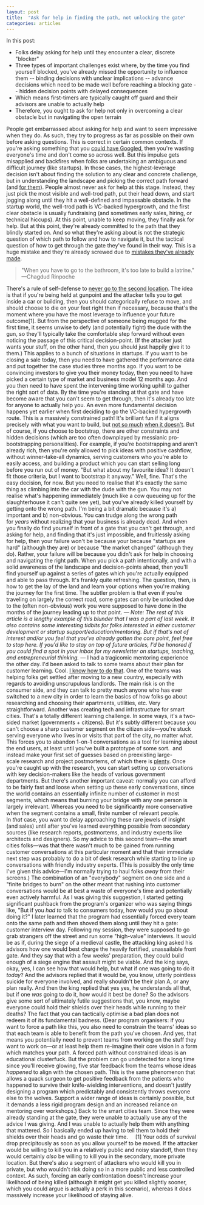 ```yaml
---
layout: post
title:  "Ask for help in finding the path, not unlocking the gate"
categories: articles
---
```


In this post: 

- Folks delay asking for help until they encounter a clear, discrete "blocker" 
- Three types of important challenges exist where, by the time you find yourself blocked, you've already missed the opportunity to influence them 
-- binding decisions with unclear implications 
-- advance decisions which need to be made well before reaching a blocking gate 
-- hidden decision points with delayed consequences
- Which means first-timers are typically caught off guard and their advisors are unable to actually help 
- Therefore, you ought to ask for help not only in overcoming a clear obstacle but in navigating the open terrain 

People get embarrassed about asking for help and want to seem impressive when they do. As such, they try to progress as far as possible on their own before asking questions. This is correct in certain common contexts. If you're asking something that you <a title="Please stop doing custdev about stuff you could have googled" href="http://thestartuptoolkit.com/blog/2017/01/please-stop-doing-custdev-about-stuff-you-could-have-googled/" target="_blank" rel="noopener">could have Googled</a>, then you're wasting everyone's time and don't come so across well. But this impulse gets misapplied and backfires when folks are undertaking an ambiguous and difficult journey (like startups). In those cases, the highest-leverage decision isn't about finding the solution to any clear and concrete challenge, but in understanding the landscape and picking the correct path forward (and <a title="Founder-model misfit" href="http://thestartuptoolkit.com/blog/2010/08/founder-model-misfit/" target="_blank">for them</a>). People almost never ask for help at this stage. Instead, they just pick the most visible and well-trod path, put their head down, and start jogging along until they hit a well-defined and impassable obstacle. In the startup world, the well-trod path is VC-backed hypergrowth, and the first clear obstacle is usually fundraising (and sometimes early sales, hiring, or technical hiccups). At this point, unable to keep moving, they finally ask for help. But at this point, they're already committed to the path that they blindly started on. And so what they're asking about is not the strategic question of which path to follow and how to navigate it, but the tactical question of how to get through the gate they've found in their way. This is a huge mistake and they're already screwed due to <a title="Mistakes you’ve already made" href="http://thestartuptoolkit.com/blog/2010/09/mistakes-youve-already-made/" target="_blank">mistakes they've already made</a>.
<blockquote>"When you have to go to the bathroom, it's too late to build a latrine." —Chagdud Rinpoche</blockquote>
There's a rule of self-defense to <a href="http://www.oprah.com/oprahs-lifeclass/never-go-to-the-second-location-video" target="_blank">never go to the second location</a>. The idea is that if you're being held at gunpoint and the attacker tells you to get inside a car or building, then you should categorically refuse to move, and should choose to die on your feet right then if necessary, because that's the moment where you have the most leverage to influence your future outcome[1]. But from the perspective of someone being mugged for the first time, it seems unwise to defy (and potentially fight) the dude with the gun, so they'll typically take the comfortable step forward without even noticing the passage of this critical decision-point. (If the attacker just wants your stuff, on the other hand, then you should just happily give it to them.) This applies to a bunch of situations in startups. If you want to be closing a sale today, then you need to have gathered the performance data and put together the case studies three months ago. If you want to be convincing investors to give you their money today, then you need to have picked a certain type of market and business model 12 months ago. And you then need to have spent the intervening time working uphill to gather the right sort of data. By the time you're standing at that gate and have become aware that you can't seem to get through, then it's already too late for anyone to actually help you. An even more fundamental decision happens yet earlier when first deciding to go the VC-backed hypergrowth route. This is a massively constrained path! It's brilliant fun if it aligns precisely with what you want to build, but <a href="https://medium.com/s/story/reflecting-on-my-failure-to-build-a-billion-dollar-company-b0c31d7db0e7" target="_blank">not so much</a> <a href="https://medium.com/@jimgreer/we-also-failed-to-build-a-billion-dollar-company-b7a2aab742cf" target="_blank">when it doesn't</a>. But of course, if you choose to bootstrap, there are other constraints and hidden decisions (which are too often downplayed by messianic pro-bootstrapping personalities). For example, if you're bootstrapping and aren't already rich, then you're only allowed to pick ideas with positive cashflow, without winner-take-all dynamics, serving customers who you're able to easily access, and building a product which you can start selling long before you run out of money. "But what about my favourite idea? It doesn't fit those criteria, but I want to bootstrap it anyway." Well, fine. That's the easy decision, for now. But you need to realise that it's exactly the same thing as climbing into the car with the dude with the gun. You may not realise what's happening immediately (much like a cow queueing up for the slaughterhouse it can't quite see yet), but you've already killed yourself by getting onto the wrong path. I'm being a bit dramatic because it's a) important and b) non-obvious. You can trudge along the wrong path for <em>years</em> without realizing that your business is already dead. And when you finally do find yourself in front of a gate that you can't get through, and asking for help, and finding that it's just impossible, and fruitlessly asking for help, then your failure won't be because your because "startups are hard" (although they are) or because "the market changed" (although they do). Rather, your failure will be because you didn't ask for help in choosing and navigating the right path. When you pick a path intentionally, and with a solid awareness of the landscape and decision-points ahead, then you'll find yourself up against a series of gates which you're actually equipped and able to pass through. It's frankly quite refreshing. The question, then, is how to get the lay of the land and learn your options when you're making the journey for the first time. The subtler problem is that even if you're traveling on largely the correct road, some gates can only be unlocked due to the (often non-obvious) work you were supposed to have done in the months of the journey leading up to that point. — <em>Note: The rest of this article is a lengthy example of this blunder that I was a part of last week. It also contains some interesting tidbits for folks interested in either customer development or startup support/education/mentoring. But if that's not of interest and/or you feel that you've already gotten the core point, feel free to stop here. If you'd like to stay on top of future articles, I'd be honored if you could find a spot in your inbox for my newsletter on startups, teaching, and entrepreneurial thinking.</em> — I had a tragicomic mentoring experience the other day. I'd been asked to talk to some teams about their plan for customer learning. Cool. <a href="https://geni.us/momtest" target="_blank">I know how to do that</a>. One of the teams was helping folks get settled after moving to a new country, especially with regards to avoiding unscrupulous landlords. The main risk is on the consumer side, and they can talk to pretty much anyone who has ever switched to a new city in order to learn the basics of how folks go about researching and choosing their apartments, utilities, etc. Very straightforward. Another was creating tech and infrastructure for smart cities. That's a totally different learning challenge. In some ways, it's a two-sided market (governments + citizens). But it's subtly different because you can't choose a sharp customer segment on the citizen side—you're stuck serving everyone who lives in or visits that part of the city, no matter what. This forces you to abandon 1-on-1 conversations as a tool for learning about the end users, at least until you've built a prototype of some sort.  and instead make your first set of guesses based on preexisting large-scale research and project postmortems, of which there is <a href="https://futurecities.catapult.org.uk/resources/?fwp_document_type=reports" target="_blank">plenty</a>. Once you're caught up with the research, you can start setting up conversations with key decision-makers like the heads of various government departments. But there's another important caveat: normally you can afford to be fairly fast and loose when setting up these early conversations, since the world contains an essentially infinite number of customer in most segments, which means that burning your bridge with any one person is largely irrelevant. Whereas you need to be significantly more conservative when the segment contains a small, finite number of relevant people. In <em>that </em>case, you want to delay approaching these rare jewels of insight (and sales) until after you've learned everything possible from secondary sources (like research reports, postmortems, and industry experts like architects and designers). So my advice to this second team—the smart cities folks—was that there wasn't much to be gained from running customer conversations at this particular moment and that their immediate next step was probably to do a bit of desk research while starting to line up conversations with friendly industry experts. (This is possibly the only time I've given this advice—I'm normally trying to haul folks <em>away </em>from their screens.) The combination of an "everybody" segment on one side and a "finite bridges to burn" on the other meant that rushing into customer conversations would be at best a waste of everyone's time and potentially even actively harmful. As I was giving this suggestion, I started getting significant pushback from the program's organizer who was saying things like, "But if you <em>had to </em>talk to consumers today, how would you go about doing it?" I later learned that the program had essentially forced every team onto the same path and then shoved them along until they hit a gate: customer interview day. Following my session, they were supposed to go grab strangers off the street and run some "high-value" interviews. It would be as if, during the siege of a medieval castle, the attacking king asked his advisors how one would best charge the heavily fortified, unassailable front gate. And they say that with a few weeks' preparation, they could build enough of a siege engine that assault might be viable. And the king says, okay, yes, I can see how that would help, but what if one was going to do it <em>today</em>? And the advisors replied that it would be, you know, utterly pointless suicide for everyone involved, and really shouldn't be their plan A, or any plan really. And then the king replied that yes yes, he understands all that, but if one <em>was</em> going to do it, how would it best be done? So the advisors give some sort of ultimately futile suggestions that, you know, maybe everyone could hold their shields over their heads while running to their deaths? The fact that you can tactically optimise a bad plan does not redeem it of its fundamental badness. (Dear program organisers: if you want to force a path like this, you also need to constrain the teams' ideas so that each team is able to benefit from the path you've chosen. And yes, that means you potentially need to prevent teams from working on the stuff they want to work on—or at least help them re-imagine their core vision in a form which matches your path. A forced path without constrained ideas is an educational clusterfuck. But the problem can go undetected for a long time since you'll receive glowing, five star feedback from the teams whose ideas <em>happened</em> to align with the chosen path. This is the same phenomenon that allows a quack surgeon to get positive feedback from the patients who happened to survive their knife-wielding interventions, and doesn't justify designing a program which predictably and consistently throws everyone else to the wolves. Support a wider range of ideas is certainly possible, but it demands a less rigid program design and an increased reliance on mentoring over workshops.) Back to the smart cities team. Since they were already standing at the gate, they were unable to actually use any of the advice I was giving. And I was unable to actually help them with anything that mattered. So I basically ended up having to tell them to hold their shields over their heads and go waste their time.     [1] Your odds of survival drop precipitously as soon as you allow yourself to be moved. If the attacker would be willing to kill you in a relatively public and noisy standoff, then they would certainly <em>also</em> be willing to kill you in the secondary, more private location. But there's also a segment of attackers who would kill you in private, but who wouldn't risk doing so in a more public and less controlled context. As such, forcing an early confrontation doesn't increase your likelihood of being killed (although it might get you killed slightly sooner, which you could argue is actually a perk in this scenario), whereas it <em>does</em> massively increase your likelihood of staying alive.